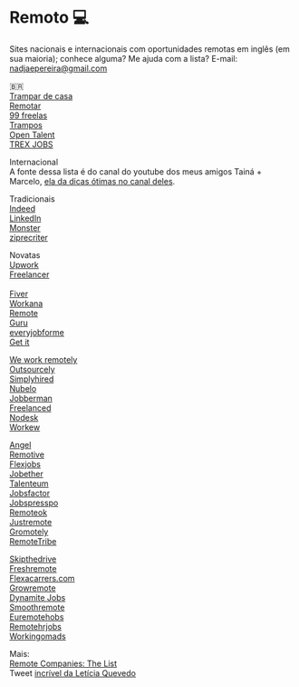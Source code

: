 # Remoto 💻 
Sites nacionais e internacionais com oportunidades remotas em inglês (em sua maioria); conhece alguma? Me ajuda com a lista? 
E-mail: nadjaepereira@gmail.com 

🇧🇷 </br>
[Trampar de casa](https://trampardecasa.com.br/)</br>
[Remotar](https://remotar.com.br/)</br>
[99 freelas](www.99freelas.com.br)</br> 
[Trampos](www.trampos.co)</br>
[Open Talent](www.opentalent.com.br)</br>
[TREX JOBS](https://www.trexjobs.com.br/)</br>


Internacional </br> 
A fonte dessa lista é do canal do youtube dos meus amigos Tainá + Marcelo, [ela da dicas ótimas no canal deles]( 
https://www.youtube.com/watch?v=Tlr4tHvXclk&ab_channel=Tain%C3%A1eMarcelo).</br> 

Tradicionais </br> 
[Indeed](www.indeed.com) </br> 
[LinkedIn](www.linkedin.com) </br>
[Monster](www.monster.com)</br>
[ziprecriter](https://www.ziprecruiter.com/jobseeker/home) </br>

Novatas </br> 
[Upwork](www.upwork.com) </br> 
[Freelancer](www.freelancer.com) </br>  
[Fiver](www.fiverr.com) </br> 
[Workana](www.workana.com) </br> 
[Remote](www.remote.co) </br> 
[Guru](www.guru.com) </br> 
[everyjobforme](https://www.everyjobforme.com/)</br>
[Get it](www.get.it)</br>


[We work remotely](www.weworkremotely.com)</br> 
[Outsourcely](www.outsourcely.com)</br> 
[Simplyhired](www.simplyhired.com)</br> 
[Nubelo](www.nubelo.com)</br> 
[Jobberman](www.jobberman.com)</br> 
[Freelanced](www.freelanced.com)</br> 
[Nodesk](www.nodesk.co)</br> 
[Workew](www.workew.com)</br>

[Angel](www.angel.co)</br>
[Remotive](www.remotive.io)</br>
[Flexjobs](www.flexjobs.com)</br>
[Jobether](www.jobgether.com)</br>
[Talenteum](www.talenteum.com)</br>
[Jobsfactor](www.jobsfactor.eu)</br>
[Jobspresspo](www.jobspresso.co)</br>
[Remoteok](www.remoteok.io)</br>
[Justremote](www.justremote.co)</br>
[Gromotely](www.growmotely.com)</br>
[RemoteTribe](www.remotetribe.io)</br>

[Skipthedrive](www.skipthedrive.com)</br>
[Freshremote](www.freshremote.work)</br>
[Flexacarrers.com](www.flexacareers.com)</br> 
[Growremote](www.growremote.ie)</br>
[Dynamite Jobs](www.dynamitejobs.co)</br>
[Smoothremote](www.smoothremote.com)</br>
[Euremotehobs](www.euremotejobs.com)</br>
[Remotehrjobs](www.remotehrjobs.com)</br>
[Workingomads](www.workingnomads.co)</br>

Mais: </br>
[Remote Companies: The List](https://www.linkedin.com/pulse/remote-companies-list-hanna-larsson/?trackingId=tNQdtholR7G7D0milNBWNA%3D%3Dww)</br> 
Tweet [incrível da Letícia Quevedo](https://twitter.com/techleti/status/1603182755550203904)




